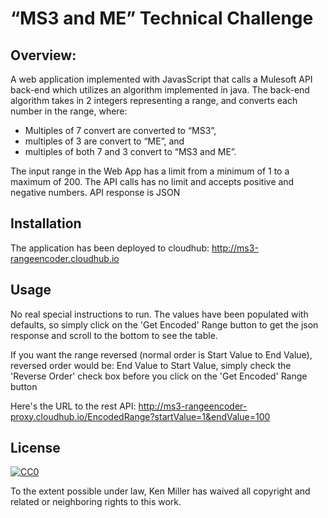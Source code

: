 “MS3 and ME” Technical Challenge
==================================

## Overview:
A web application implemented with JavasScript that calls a Mulesoft API back-end which utilizes an 
algorithm implemented in java.  The back-end algorithm takes in 2 integers representing a range, and 
converts each number in the range, where: 

* Multiples of 7 convert are converted to “MS3”,
* multiples of 3 are convert to “ME”, and 
* multiples of both 7 and 3 convert to “MS3 and ME”.  

The input range in the Web App has a limit from a minimum of 1 to a maximum of 200. 
The API calls has no limit and accepts positive and negative numbers.  API response is JSON


## Installation

The application has been deployed to cloudhub:
http://ms3-rangeencoder.cloudhub.io

## Usage

No real special instructions to run. 
The values have been populated with defaults, so simply click on the 'Get Encoded' Range button to get the json response and scroll to the bottom to see the table.

If you want the range reversed (normal order is Start Value to End Value), reversed order would be: End Value to Start Value, simply check the 'Reverse Order' check box before you click on the 'Get Encoded' Range button 


Here's the URL to the rest API:
http://ms3-rangeencoder-proxy.cloudhub.io/EncodedRange?startValue=1&endValue=100


## License

[![CC0](https://licensebuttons.net/p/zero/1.0/88x31.png)](https://creativecommons.org/publicdomain/zero/1.0/)

To the extent possible under law, Ken Miller has waived all copyright and related or neighboring rights to this work.
